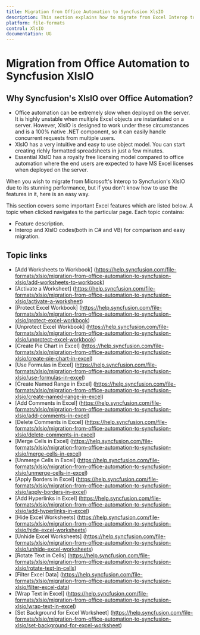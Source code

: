 ```yaml
---
title: Migration from Office Automation to Syncfusion XlsIO
description: This section explains how to migrate from Excel Interop to Syncfusion's XlsIO.
platform: file-formats
control: XlsIO
documentation: UG
---
```


# Migration from Office Automation to Syncfusion XlsIO

## Why Syncfusion's XlsIO over Office Automation?

* Office automation can be extremely slow when deployed on the server. It is highly unstable when multiple Excel objects are instantiated on a server. However, XlsIO is designed to work under these circumstances and is a 100% native .NET component, so it can easily handle concurrent requests from multiple users.
* XlsIO has a very intuitive and easy to use object model. You can start creating richly formatted spreadsheets in just a few minutes.
* Essential XlsIO has a royalty free licensing model compared to office automation where the end users are expected to have MS Excel licenses when deployed on the server.

When you wish to migrate from Microsoft's Interop to Syncfusion's XlsIO due to its stunning performance, but if you don't know how to use the features in it, here is an easy way.

This section covers some important Excel features which are listed below. A topic when clicked navigates to the particular page. Each topic contains:

* Feature description.
* Interop and XlsIO codes(both in C# and VB) for comparison and easy migration.

## Topic links

* [Add Worksheets to Workbook] (https://help.syncfusion.com/file-formats/xlsio/migration-from-office-automation-to-syncfusion-xlsio/add-worksheets-to-workbook)
* [Activate a Worksheet] (https://help.syncfusion.com/file-formats/xlsio/migration-from-office-automation-to-syncfusion-xlsio/activate-a-worksheet)
* [Protect Excel Workbook] (https://help.syncfusion.com/file-formats/xlsio/migration-from-office-automation-to-syncfusion-xlsio/protect-excel-workbook)
* [Unprotect Excel Workbook] (https://help.syncfusion.com/file-formats/xlsio/migration-from-office-automation-to-syncfusion-xlsio/unprotect-excel-workbook)
* [Create Pie Chart in Excel] (https://help.syncfusion.com/file-formats/xlsio/migration-from-office-automation-to-syncfusion-xlsio/create-pie-chart-in-excel)
* [Use Formulas in Excel] (https://help.syncfusion.com/file-formats/xlsio/migration-from-office-automation-to-syncfusion-xlsio/use-formulas-in-excel)
* [Create Named Range in Excel] (https://help.syncfusion.com/file-formats/xlsio/migration-from-office-automation-to-syncfusion-xlsio/create-named-range-in-excel)
* [Add Comments in Excel] (https://help.syncfusion.com/file-formats/xlsio/migration-from-office-automation-to-syncfusion-xlsio/add-comments-in-excel)
* [Delete Comments in Excel] (https://help.syncfusion.com/file-formats/xlsio/migration-from-office-automation-to-syncfusion-xlsio/delete-comments-in-excel)
* [Merge Cells in Excel] (https://help.syncfusion.com/file-formats/xlsio/migration-from-office-automation-to-syncfusion-xlsio/merge-cells-in-excel)
* [Unmerge Cells in Excel] (https://help.syncfusion.com/file-formats/xlsio/migration-from-office-automation-to-syncfusion-xlsio/unmerge-cells-in-excel)
* [Apply Borders in Excel] (https://help.syncfusion.com/file-formats/xlsio/migration-from-office-automation-to-syncfusion-xlsio/apply-borders-in-excel)
* [Add Hyperlinks in Excel] (https://help.syncfusion.com/file-formats/xlsio/migration-from-office-automation-to-syncfusion-xlsio/add-hyperlinks-in-excel)
* [Hide Excel Worksheets] (https://help.syncfusion.com/file-formats/xlsio/migration-from-office-automation-to-syncfusion-xlsio/hide-excel-worksheets)
* [Unhide Excel Worksheets] (https://help.syncfusion.com/file-formats/xlsio/migration-from-office-automation-to-syncfusion-xlsio/unhide-excel-worksheets)
* [Rotate Text in Cells] (https://help.syncfusion.com/file-formats/xlsio/migration-from-office-automation-to-syncfusion-xlsio/rotate-text-in-cells)
* [Filter Excel Data] (https://help.syncfusion.com/file-formats/xlsio/migration-from-office-automation-to-syncfusion-xlsio/filter-excel-data)
* [Wrap Text in Excel] (https://help.syncfusion.com/file-formats/xlsio/migration-from-office-automation-to-syncfusion-xlsio/wrap-text-in-excel)
* [Set Background for Excel Worksheet] (https://help.syncfusion.com/file-formats/xlsio/migration-from-office-automation-to-syncfusion-xlsio/set-background-for-excel-worksheet)